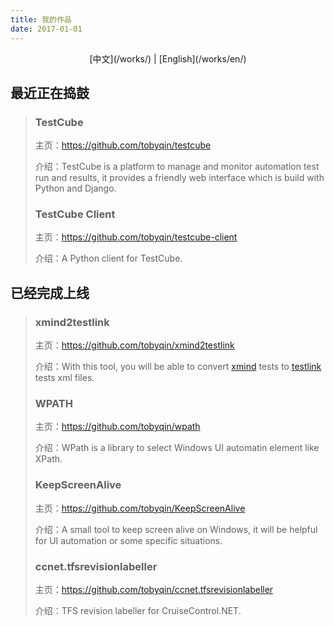 ```yaml
---
title: 我的作品
date: 2017-01-01
---
```


<center> [中文](/works/) | [English](/works/en/)</center>

## 最近正在捣鼓

> ### TestCube
>
> 主页：https://github.com/tobyqin/testcube
>
> 介绍：TestCube is a platform to manage and monitor automation test run and results, it provides a friendly web interface which is build with Python and Django.
>
> 
>
> ### TestCube Client
>
> 主页：https://github.com/tobyqin/testcube-client
>
> 介绍：A Python client for TestCube.



## 已经完成上线

> ### xmind2testlink
>
> 主页：https://github.com/tobyqin/xmind2testlink
>
> 介绍：With this tool, you will be able to convert [xmind](https://www.xmind.net/) tests to [testlink](http://www.testlink.org/) tests xml files. 
>
> 
>
> ### WPATH
>
> 主页：https://github.com/tobyqin/wpath
>
> 介绍：WPath is a library to select Windows UI automatin element like XPath.
>
> 
>
> ### KeepScreenAlive
>
> 主页：https://github.com/tobyqin/KeepScreenAlive
>
> 介绍：A small tool to keep screen alive on Windows, it will be helpful for UI automation or some specific situations.
>
> 
>
> ### ccnet.tfsrevisionlabeller
>
> 主页：https://github.com/tobyqin/ccnet.tfsrevisionlabeller
>
> 介绍：TFS revision labeller for CruiseControl.NET.
